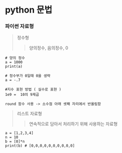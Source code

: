 python 문법
=============
### 파이썬 자료형
> 정수형
> > 양의정수, 음의정수, 0


    # 양의 정수
    a = 1000
    print(a)
    
    # 정수부가 0일때 0을 생략
    a = -.7
    
    #지수 표현 방법 ( 실수로 표현 )
    1e9 =  10의 9제곱
    
    round 함수 사용 -> 소수점 아래 셋째 자리에서 반올림함 

> 리스트 자료형
> > 연속적으로 담아서 처리하기 위해 사용하는 자료형


    a = [1,2,3,4]
    n = 10
    b = [0]*n
    print(b) # [0,0,0,0,0,0,0,0,0,0]
    


